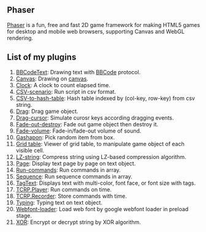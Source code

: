 ## Phaser 

[Phaser](http://phaser.io/) is a fun, free and fast 2D game framework for making HTML5 games for desktop and mobile web browsers, supporting Canvas and WebGL rendering.

## List of my plugins

1. [BBCodeText](bbcodetext.md): Drawing text with [BBCode](https://en.wikipedia.org/wiki/BBCode) protocol.
1. [Canvas](canvas.md): Drawing on [canvas](https://www.w3schools.com/html/html5_canvas.asp).
1. [Clock](clock.md): A clock to count elapsed time.
1. [CSV-scenario](csvscenario.md): Run script in csv format.
1. [CSV-to-hash-table](csvtohashtable.md): Hash table indexed by (col-key, row-key) from csv string.
1. [Drag](drag.md): Drag game object.
1. [Drag-cursor](dragcursor.md): Simulate curosr keys according dragging events.
1. [Fade-out-destroy](fadeoutdestroy.md): Fade out game object then destroy it.
1. [Fade-volume](fadevolume.md): Fade-in/fade-out volume of sound.
1. [Gashapon](gashapon.md): Pick random item from box.
1. [Grid table](gridtable.md): Viewer of grid table, to manipulate game object of each visible cell.
1. [LZ-string](lzstringplugin.md): Compress string using LZ-based compression algorithm.
1. [Page](textpage.md): Display text page by page on text object.
1. [Run-commands](runcommands.md): Run commands in array.
1. [Sequence](sequence.md): Run sequence commands in array.
1. [TagText](tagtext.md): Displays text with multi-color, font face, or font size with tags.
1. [TCRP.Player](tcrpplayerplugin.md): Run commands on time.
1. [TCRP.Recorder](tcrpplayerplugin.md): Store commands with time.
1. [Typing](texttyping.md): Typing text on text object.
1. [Webfont-loader](webfontloader.md): Load web font by google webfont loader in preload stage.
1. [XOR](xor.md): Encrypt or decrypt string by XOR algorithm.